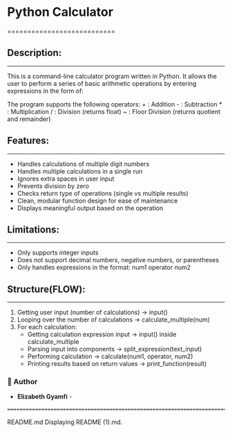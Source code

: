 
# Python Calculator
===========================
## Description:
------------
This is a command-line calculator program written in Python. It allows the user
to perform a series of basic arithmetic operations by entering expressions in
the form of: <number> <operator> <number>

The program supports the following operators:
    +  : Addition
    -  : Subtraction
    *  : Multiplication
    /  : Division (returns float)
    ~  : Floor Division (returns quotient and remainder)

## Features:
---------
- Handles calculations of multiple digit numbers
- Handles multiple calculations in a single run
- Ignores extra spaces in user input
- Prevents division by zero
- Checks return type of operations (single vs multiple results)
- Clean, modular function design for ease of maintenance
- Displays meaningful output based on the operation

## Limitations:
------------
- Only supports integer inputs
- Does not support decimal numbers, negative numbers, or parentheses
- Only handles expressions in the format: num1 operator num2

## Structure(FLOW):
---------------
1. Getting user input (number of calculations) → input()
2. Looping over the number of calculations → calculate_multiple(num)
3. For each calculation:
   - Getting calculation expression input → input() inside calculate_multiple
   - Parsing input into components → split_expression(text_input)
   - Performing calculation → calculate(num1, operator, num2)
   - Printing results based on return values → print_function(result)
  
### 👤 Author

- **Elizabeth Gyamfi** -
```text
========================================================================
```

README.md
Displaying README (1).md.
